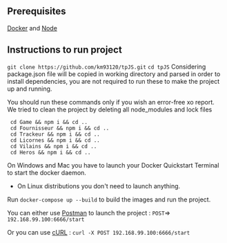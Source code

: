## Prerequisites
[Docker](https://docs.docker.com/install/#supported-platforms) and
[Node](https://nodejs.org/en/download/)

## Instructions to run project

`git clone https://github.com/km93120/tpJS.git`
`cd tpJS`
Considering package.json file will be copied in working directory and parsed in
order to install dependencies, you are not required to run these to make the
project up and running.

You should run these commands only if you wish an error-free xo report.
We tried to clean the project by deleting all node_modules and lock files

```
 cd Game && npm i && cd ..
 cd Fournisseur && npm i && cd ..
 cd Trackeur && npm i && cd ..
 cd Licornes && npm i && cd ..
 cd Vilains && npm i && cd ..
 cd Heros && npm i && cd ..
```
On Windows and Mac you have to launch your Docker Quickstart Terminal to start
the docker daemon.
- On Linux distributions you don't need to launch anything.

Run `docker-compose up --build` to build the images and run the project.

You can either use [Postman](https://www.getpostman.com/apps)
to launch the project :
`POST`=> `192.168.99.100:6666/start`

Or you can use [cURL](https://stackoverflow.com/questions/9507353) :
`curl -X POST 192.168.99.100:6666/start`




